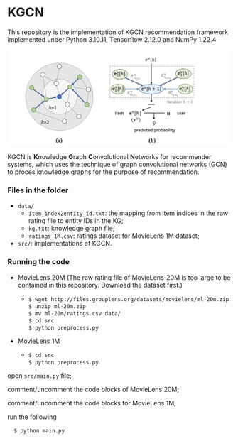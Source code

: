 # KGCN

This repository is the implementation of KGCN recommendation framework implemented under Python 3.10.11, Tensorflow 2.12.0 and NumPy 1.22.4

<img src="framework.png">

KGCN is **K**nowledge **G**raph **C**onvolutional **N**etworks for recommender systems, which uses the technique of graph convolutional networks (GCN) to proces knowledge graphs for the purpose of recommendation.


### Files in the folder

- `data/`
    - `item_index2entity_id.txt`: the mapping from item indices in the raw rating file to entity IDs in the KG;
    - `kg.txt`: knowledge graph file;
    - `ratings_1M.csv`: ratings dataset for MovieLens 1M dataset;
- `src/`: implementations of KGCN.




### Running the code
- MovieLens 20M
  (The raw rating file of MovieLens-20M is too large to be contained in this repository.
  Download the dataset first.)
  - ```
    $ wget http://files.grouplens.org/datasets/movielens/ml-20m.zip
    $ unzip ml-20m.zip
    $ mv ml-20m/ratings.csv data/
    $ cd src
    $ python preprocess.py
- MovieLens 1M
  - ```
    $ cd src
    $ python preprocess.py
    ```
open `src/main.py` file;
    
comment/uncomment the code blocks of MovieLens 20M;
    
comment/uncomment the code blocks for MovieLens 1M;

run the following 
```
  $ python main.py
```